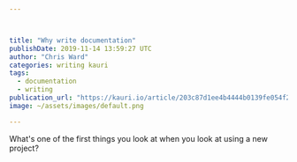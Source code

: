 ```yaml
---



title: "Why write documentation"
publishDate: 2019-11-14 13:59:27 UTC
author: "Chris Ward"
categories: writing kauri
tags:
  - documentation
  - writing
publication_url: "https://kauri.io/article/203c87d1ee4b4444b0139fe054f28607"
image: ~/assets/images/default.png

---
```


What's one of the first things you look at when you look at using a new project?
